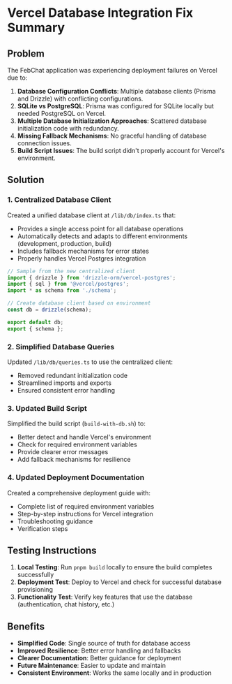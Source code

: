 # Vercel Database Integration Fix Summary

## Problem

The FebChat application was experiencing deployment failures on Vercel due to:

1. **Database Configuration Conflicts**: Multiple database clients (Prisma and Drizzle) with conflicting configurations.
2. **SQLite vs PostgreSQL**: Prisma was configured for SQLite locally but needed PostgreSQL on Vercel.
3. **Multiple Database Initialization Approaches**: Scattered database initialization code with redundancy.
4. **Missing Fallback Mechanisms**: No graceful handling of database connection issues.
5. **Build Script Issues**: The build script didn't properly account for Vercel's environment.

## Solution

### 1. Centralized Database Client

Created a unified database client at `/lib/db/index.ts` that:
- Provides a single access point for all database operations
- Automatically detects and adapts to different environments (development, production, build)
- Includes fallback mechanisms for error states
- Properly handles Vercel Postgres integration

```typescript
// Sample from the new centralized client
import { drizzle } from 'drizzle-orm/vercel-postgres';
import { sql } from '@vercel/postgres';
import * as schema from './schema';

// Create database client based on environment
const db = drizzle(schema);

export default db;
export { schema };
```

### 2. Simplified Database Queries

Updated `/lib/db/queries.ts` to use the centralized client:
- Removed redundant initialization code
- Streamlined imports and exports
- Ensured consistent error handling

### 3. Updated Build Script

Simplified the build script (`build-with-db.sh`) to:
- Better detect and handle Vercel's environment
- Check for required environment variables
- Provide clearer error messages
- Add fallback mechanisms for resilience

### 4. Updated Deployment Documentation

Created a comprehensive deployment guide with:
- Complete list of required environment variables
- Step-by-step instructions for Vercel integration
- Troubleshooting guidance
- Verification steps

## Testing Instructions

1. **Local Testing**: Run `pnpm build` locally to ensure the build completes successfully
2. **Deployment Test**: Deploy to Vercel and check for successful database provisioning
3. **Functionality Test**: Verify key features that use the database (authentication, chat history, etc.)

## Benefits

- **Simplified Code**: Single source of truth for database access
- **Improved Resilience**: Better error handling and fallbacks
- **Clearer Documentation**: Better guidance for deployment
- **Future Maintenance**: Easier to update and maintain
- **Consistent Environment**: Works the same locally and in production